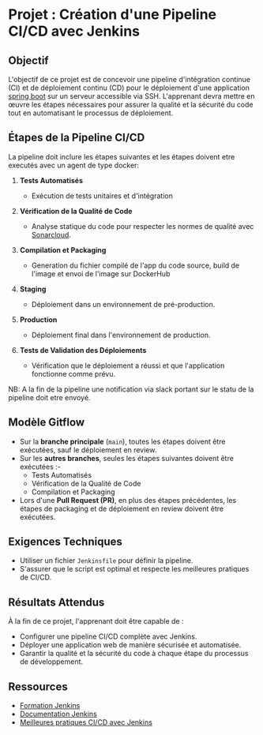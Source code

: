 # Projet : Création d'une Pipeline CI/CD avec Jenkins

## Objectif
L'objectif de ce projet est de concevoir une pipeline d'intégration continue (CI) et de déploiement continu (CD) pour le déploiement d'une application [spring boot](https://github.com/eazytraining/PayMyBuddy) sur un serveur accessible via SSH. L'apprenant devra mettre en œuvre les étapes nécessaires pour assurer la qualité et la sécurité du code tout en automatisant le processus de déploiement.

## Étapes de la Pipeline CI/CD

La pipeline doit inclure les étapes suivantes et les étapes doivent etre executés avec un agent de type docker:

1. **Tests Automatisés**
   - Exécution de tests unitaires et d'intégration

2. **Vérification de la Qualité de Code**
   - Analyse statique du code pour respecter les normes de qualité avec [Sonarcloud](https://docs.sonarsource.com/sonarqube-cloud/).

3. **Compilation et Packaging**
   - Generation du fichier compilé de l'app du code source, build de l'image et envoi de l'image sur DockerHub

4. **Staging**
   - Déploiement dans un environnement de pré-production.

5. **Production**
   - Déploiement final dans l'environnement de production.

6. **Tests de Validation des Déploiements**
    - Vérification que le déploiement a réussi et que l'application fonctionne comme prévu.

NB: A la fin de la pipeline une notification via slack portant sur le statu de la pipeline doit etre envoyé.

## Modèle Gitflow

- Sur la **branche principale** (`main`), toutes les étapes doivent être exécutées, sauf le déploiement en review.
- Sur les **autres branches**, seules les étapes suivantes doivent être exécutées :-
  - Tests Automatisés
  - Vérification de la Qualité de Code
  - Compilation et Packaging
- Lors d'une **Pull Request (PR)**, en plus des étapes précédentes, les étapes de packaging et de déploiement en review doivent être exécutées.

## Exigences Techniques

- Utiliser un fichier `Jenkinsfile` pour définir la pipeline.
- S'assurer que le script est optimal et respecte les meilleures pratiques de CI/CD.

## Résultats Attendus

À la fin de ce projet, l'apprenant doit être capable de :

- Configurer une pipeline CI/CD complète avec Jenkins.
- Déployer une application web de manière sécurisée et automatisée.
- Garantir la qualité et la sécurité du code à chaque étape du processus de développement.

## Ressources
- [Formation Jenkins ](https://eazytraining.fr/cours/jenkins-ci-cd-pour-devops/)
- [Documentation Jenkins](https://www.jenkins.io/doc/)
- [Meilleures pratiques CI/CD avec Jenkins](https://www.jenkins.io/doc/book/pipeline/#best-practices)
